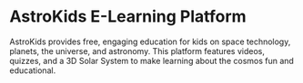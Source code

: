 # AstroKids E-Learning Platform
AstroKids provides free, engaging education for kids on space technology, planets, the universe, and astronomy. This platform features videos, quizzes, and a 3D Solar System to make learning about the cosmos fun and educational.
